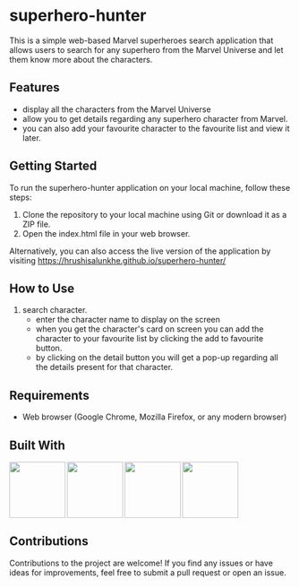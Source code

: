# superhero-hunter
 
This is a simple web-based Marvel superheroes search application that allows users to search for any superhero from the Marvel Universe and let them know more about the characters.

## Features

- display all the characters from the Marvel Universe
- allow you to get details regarding any superhero character from Marvel.
- you can also add your favourite character to the favourite list and view it later.

## Getting Started

To run the superhero-hunter application on your local machine, follow these steps:

1. Clone the repository to your local machine using Git or download it as a ZIP file.
2. Open the index.html file in your web browser.

Alternatively, you can also access the live version of the application by visiting https://hrushisalunkhe.github.io/superhero-hunter/

## How to Use

1. search character.
   - enter the character name to display on the screen
   - when you get the character's card on screen you can add the character to your favourite list by clicking the add to favourite button.
   - by clicking on the detail button you will get a pop-up regarding all the details present for that character.

## Requirements

- Web browser (Google Chrome, Mozilla Firefox, or any modern browser)

## Built With
<img align="left" src="https://user-images.githubusercontent.com/18380165/224329335-3cdf989b-bdce-41e6-82dc-7d4c50d5f283.png" width="100" height="100">
<img align="left" src="https://user-images.githubusercontent.com/18380165/224329345-7363d693-4f27-4a58-8c9e-086d8a3fa420.png" width="100" height="100">
<img align="left" src="https://user-images.githubusercontent.com/18380165/224332427-426a3fbb-e25d-4deb-a832-666ae2e2e418.png" width="100" height="100">
<img  src="https://user-images.githubusercontent.com/18380165/224329339-a5174b23-1a5c-4ae4-95c8-ead20a29d77e.png" width="100" height="100">

## Contributions

Contributions to the project are welcome! If you find any issues or have ideas for improvements, feel free to submit a pull request or open an issue.

 

